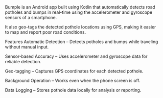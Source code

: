 Bumple is an Android app built using Kotlin that automatically detects road potholes and bumps in real-time using the accelerometer and gyroscope sensors of a smartphone.

It also geo-tags the detected pothole locations using GPS, making it easier to map and report poor road conditions.

Features
Automatic Detection – Detects potholes and bumps while traveling without manual input.

Sensor-based Accuracy – Uses accelerometer and gyroscope data for reliable detection.

Geo-tagging – Captures GPS coordinates for each detected pothole.

Background Operation – Works even when the phone screen is off.

Data Logging – Stores pothole data locally for analysis or reporting.

